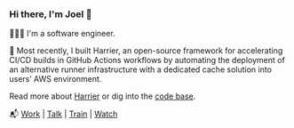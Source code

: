 ### Hi there, I'm Joel 👋

🧑🏻‍💻 I'm a software engineer. 

🌱 Most recently, I built Harrier, an open-source framework for accelerating CI/CD builds in GitHub Actions workflows by automating the deployment of an alternative runner infrastructure with a dedicated cache solution into users’ AWS environment. 

Read more about [Harrier](https://harrier-gha-runner.github.io) or dig into the [code base](https://github.com/harrier-gha-runner/harrier-self-hosted-runner).


📬 [Work](https://www.linkedin.com/in/joelbarton406/) | [Talk](joelbarton406@mgmail.com) | [Train](https://www.strava.com/athletes/62676799) | [Watch](https://www.youtube.com/@joel_bio) 
